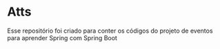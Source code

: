 # Atts

Esse repositório foi criado para conter os códigos do projeto de eventos para aprender Spring com Spring Boot
